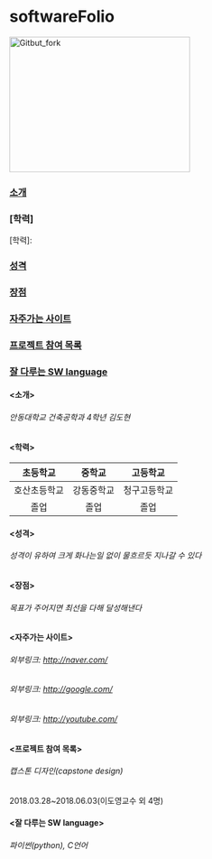 # softwareFolio

<img src="https://user-images.githubusercontent.com/86451066/123884046-3c458980-d985-11eb-9e61-72893bfe9ad9.jpg" width="320px" height="240px"
     title="px(픽셀) 크기 설정" alt="Gitbut_fork"></img><br/>

### [소개]
[소개]:https://github.com/666ehgus/softwareFolio/blob/main/README.md#%EC%95%88%EB%8F%99%EB%8C%80%ED%95%99%EA%B5%90-%EA%B1%B4%EC%B6%95%EA%B3%B5%ED%95%99%EA%B3%BC-4%ED%95%99%EB%85%84-%EA%B9%80%EB%8F%84%ED%98%84
### [학력]
[학력]:
### [성격]
[성격]:https://github.com/666ehgus/softwareFolio/blob/main/README.md#%EC%84%B1%EA%B2%A9%EC%9D%B4-%EC%9C%A0%ED%95%98%EC%97%AC-%ED%81%AC%EA%B2%8C-%ED%99%94%EB%82%98%EB%8A%94%EC%9D%BC-%EC%97%86%EC%9D%B4-%EB%AC%BC%ED%9D%90%EB%A5%B4%EB%93%AF-%EC%A7%80%EB%82%98%EA%B0%88-%EC%88%98-%EC%9E%88%EB%8B%A4
### [장점]
[장점]:https://github.com/666ehgus/softwareFolio/blob/main/README.md#%EB%AA%A9%ED%91%9C%EA%B0%80-%EC%A3%BC%EC%96%B4%EC%A7%80%EB%A9%B4-%EC%B5%9C%EC%84%A0%EC%9D%84-%EB%8B%A4%ED%95%B4-%EB%8B%AC%EC%84%B1%ED%95%B4%EB%82%B8%EB%8B%A4
### [자주가는 사이트]
[자주가는 사이트]:https://github.com/666ehgus/softwareFolio/blob/main/README.md#%EC%99%B8%EB%B6%80%EB%A7%81%ED%81%AC-httpnavercom
### [프로젝트 참여 목록]
[프로젝트 참여 목록]:https://github.com/666ehgus/softwareFolio/blob/main/README.md#%EC%BA%A1%EC%8A%A4%ED%86%A4-%EB%94%94%EC%9E%90%EC%9D%B8capstone-design
### [잘 다루는 SW language]
[잘 다루는 SW language]:https://github.com/666ehgus/softwareFolio/blob/main/README.md#%ED%8C%8C%EC%9D%B4%EC%8D%ACpython-c%EC%96%B8%EC%96%B4




#### <소개>
###### 안동대학교 건축공학과 4학년 김도현

#### <학력>
| 초등학교 | 중학교 | 고등학교 |
| :-: | :-: | :-: |
| 호산초등학교 | 강동중학교 | 청구고등학교 |
| 졸업 | 졸업 | 졸업 |

#### <성격>
###### 성격이 유하여 크게 화나는일 없이 물흐르듯 지나갈 수 있다

#### <장점>
###### 목표가 주어지면 최선을 다해 달성해낸다

#### <자주가는 사이트>
###### 외부링크: <http://naver.com/>
###### 외부링크: <http://google.com/>
###### 외부링크: <http://youtube.com/>

#### <프로젝트 참여 목록>
###### 캡스톤 디자인(capstone design)
2018.03.28~2018.06.03(이도영교수 외 4명)

#### <잘 다루는 SW language>
###### 파이썬(python), C언어
